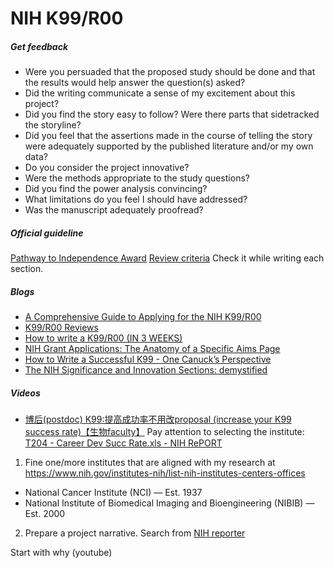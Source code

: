 # NIH K99/R00

##### Get feedback

- Were you persuaded that the proposed study should be done and that the results would help answer the question(s) asked?
- Did the writing communicate a sense of my excitement about this project?
- Did you find the story easy to follow? Were there parts that sidetracked the storyline?
- Did you feel that the assertions made in the course of telling the story were adequately supported by the published literature and/or my own data?
- Do you consider the project innovative?
- Were the methods appropriate to the study questions?
- Did you find the power analysis convincing?
- What limitations do you feel I should have addressed?
- Was the manuscript adequately proofread?

##### Official guideline
[Pathway to Independence Award](https://researchtraining.nih.gov/programs/career-development/k99-r00)
[Review criteria](https://grants.nih.gov/grants/guide/pa-files/PA-19-195.html) Check it while writing each section.

##### Blogs
- [A Comprehensive Guide to Applying for the NIH K99/R00](http://www.brains-explained.com/guide-to-applying-for-the-k99-r00/)
- [K99/R00 Reviews](http://www.brains-explained.com/k99r00-reviews/)
- [How to write a K99/R00 (IN 3 WEEKS)](http://pathway2insanity.blogspot.com/)
- [NIH Grant Applications: The Anatomy of a Specific Aims Page](https://www.biosciencewriters.com/NIH-Grant-Applications-The-Anatomy-of-a-Specific-Aims-Page.aspx)
- [How to Write a Successful K99 - One Canuck’s Perspective](https://www.jordandward.com/k99-grant-writing.html)
- [The NIH Significance and Innovation Sections: demystified](https://morganonscience.com/grantwriting/significanceinnovationdemystified/)

##### Videos
- [博后(postdoc) K99:提高成功率不用改proposal (increase your K99 success rate)【生物faculty】](https://www.youtube.com/watch?v=T7q97mT96aw&list=PLwK5qy-SqyStCXjBLXywItsm2rAAnPmK8)
Pay attention to selecting the institute: [T204 - Career Dev Succ Rate.xls - NIH RePORT](https://report.nih.gov/displayreport.aspx?rid=551)

1. Fine one/more institutes that are aligned with my research at https://www.nih.gov/institutes-nih/list-nih-institutes-centers-offices
- National Cancer Institute (NCI) — Est. 1937
- National Institute of Biomedical Imaging and Bioengineering (NIBIB) — Est. 2000

2. Prepare a project narrative.
Search from [NIH reporter](https://projectreporter.nih.gov/reporter.cfm)

Start with why (youtube)
